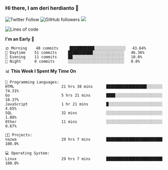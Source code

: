 ### Hi there, I am deri herdianto 👋
![Twitter Follow](https://img.shields.io/twitter/follow/deikatsuo?label=Follow)
![GitHub followers](https://img.shields.io/github/followers/deikatsuo?label=Follow&style=social)
![](https://visitor-badge.glitch.me/badge?page_id=deikatsuo.deikatsuo)

<!--
**deikatsuo/deikatsuo** is a ✨ _special_ ✨ repository because its `README.md` (this file) appears on your GitHub profile.

Here are some ideas to get you started:

- 🔭 I’m currently working on ...
- 🌱 I’m currently learning ...
- 👯 I’m looking to collaborate on ...
- 🤔 I’m looking for help with ...
- 💬 Ask me about ...
- 📫 How to reach me: ...
- 😄 Pronouns: ...
- ⚡ Fun fact: ...
-->

<!--START_SECTION:waka-->
![Lines of code](https://img.shields.io/badge/From%20Hello%20World%20I%27ve%20Written-12689%20lines%20of%20code-blue)

**I'm an Early 🐤** 

```text
🌞 Morning    48 commits     ███████████░░░░░░░░░░░░░░   43.64% 
🌆 Daytime    51 commits     ███████████░░░░░░░░░░░░░░   46.36% 
🌃 Evening    11 commits     ██░░░░░░░░░░░░░░░░░░░░░░░   10.0% 
🌙 Night      0 commits      ░░░░░░░░░░░░░░░░░░░░░░░░░   0.0%

```


📊 **This Week I Spent My Time On** 

```text
💬 Programming Languages: 
HTML                     21 hrs 38 mins      ██████████████████░░░░░░░   74.31% 
Go                       5 hrs 21 mins       ████░░░░░░░░░░░░░░░░░░░░░   18.37% 
JavaScript               1 hr 21 mins        █░░░░░░░░░░░░░░░░░░░░░░░░   4.65% 
SQL                      32 mins             ░░░░░░░░░░░░░░░░░░░░░░░░░   1.88% 
Other                    11 mins             ░░░░░░░░░░░░░░░░░░░░░░░░░   0.67%

🐱‍💻 Projects: 
nazwa                    29 hrs 7 mins       █████████████████████████   100.0%

💻 Operating System: 
Linux                    29 hrs 7 mins       █████████████████████████   100.0%

```


<!--END_SECTION:waka-->
